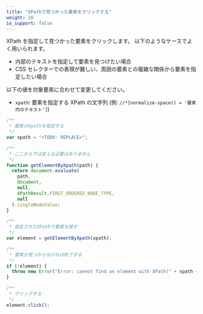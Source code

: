 ```yaml
---
title: "XPathで見つかった要素をクリックする"
weight: 30
ie_support: false
---
```


XPath を指定して見つかった要素をクリックします。
以下のようなケースでよく用いられます。

- 内部のテキストを指定して要素を見つけたい場合
- CSS セレクターでの表現が難しい、周囲の要素との複雑な関係から要素を指定したい場合

以下の値を対象要素に合わせて変更してください。

- `xpath`: 要素を指定する XPath の文字列 (例: `//*[normalize-space() = '要素内のテキスト']`)

```js
/**
 * 要素のXpathを指定する
 */
var xpath = "<TODO: REPLACE>";

/**
 * ここから下は変える必要はありません
 */
function getElementByXpath(path) {
  return document.evaluate(
    path,
    document,
    null,
    XPathResult.FIRST_ORDERED_NODE_TYPE,
    null
  ).singleNodeValue;
}

/**
 * 指定されたXPathで要素を探す
 */
var element = getElementByXpath(xpath);

/**
 * 要素が見つからなければ終了する
 */
if (!element) {
  throw new Error("Error: cannot find an element with XPath(" + xpath + ")");
}

/**
 * クリックする
 */
element.click();
```
